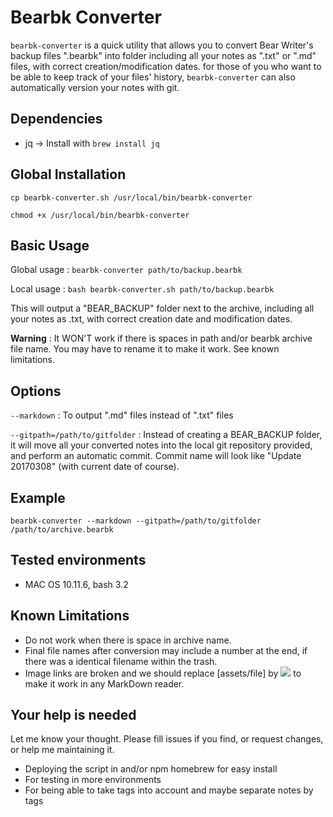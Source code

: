 # Bearbk Converter

`bearbk-converter` is a quick utility that allows you to convert Bear Writer's backup files ".bearbk" into folder including all your notes as ".txt" or ".md" files, with correct creation/modification dates.
for those of you who want to be able to keep track of your files' history, `bearbk-converter` can also automatically version your notes with git.

## Dependencies

- jq -> Install with `brew install jq`

## Global Installation

`cp bearbk-converter.sh /usr/local/bin/bearbk-converter`

`chmod +x /usr/local/bin/bearbk-converter`

## Basic Usage

Global usage : `bearbk-converter path/to/backup.bearbk`

Local usage :  `bash bearbk-converter.sh path/to/backup.bearbk`

This will output a "BEAR_BACKUP" folder next to the archive, including all your notes as .txt, with correct creation date and modification dates.

**Warning** : It WON'T work if there is spaces in path and/or bearbk archive file name. You may have to rename it to make it work. See known limitations.

## Options

`--markdown` : To output ".md" files instead of ".txt" files

`--gitpath=/path/to/gitfolder` : Instead of creating a BEAR_BACKUP folder, it will move all your converted notes into the local git repository provided, and perform an automatic commit. Commit name will look like "Update 20170308" (with current date of course).

## Example

`bearbk-converter --markdown --gitpath=/path/to/gitfolder /path/to/archive.bearbk`

## Tested environments

- MAC OS 10.11.6, bash 3.2

## Known Limitations

- Do not work when there is space in archive name.
- Final file names after conversion may include a number at the end, if there was a identical filename within the trash.
- Image links are broken and we should replace [assets/file] by ![](assets/file) to make it work in any MarkDown reader.

## Your help is needed

Let me know your thought. Please fill issues if you find, or request changes, or help me maintaining it.

- Deploying the script in and/or npm homebrew for easy install
- For testing in more environments
- For being able to take tags into account and maybe separate notes by tags
